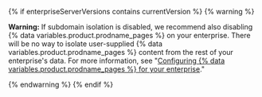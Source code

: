{% if enterpriseServerVersions contains currentVersion %}
{% warning %}

**Warning:** If subdomain isolation is disabled, we recommend also disabling {% data variables.product.prodname_pages %} on your enterprise. There will be no way to isolate user-supplied {% data variables.product.prodname_pages %} content from the rest of your enterprise's data. For more information, see "[Configuring {% data variables.product.prodname_pages %} for your enterprise](/enterprise/admin/guides/installation/configuring-github-pages-for-your-enterprise/)."

{% endwarning %}
{% endif %}